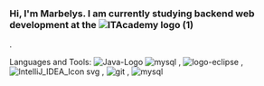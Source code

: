 ### Hi, I'm Marbelys. I am currently studying backend web development at the ![ITAcademy logo (1)](https://github.com/MarbelysGomez/MarbelysGomez/assets/137915980/5bf85f91-d18c-422e-aa3b-8c6d9b78a9d5)
. 

Languages and Tools: 
![Java-Logo](https://github.com/MarbelysGomez/MarbelysGomez/assets/137915980/56fb4051-ead2-4beb-a190-20a44a28a0b1)
![mysql](https://github.com/MarbelysGomez/MarbelysGomez/assets/137915980/db8e47a2-ff9a-4aa5-a036-d145edd81e5c)
,  ![logo-eclipse](https://github.com/MarbelysGomez/MarbelysGomez/assets/137915980/097a341b-1265-449c-b88e-ae89ce3d653f)
, ![IntelliJ_IDEA_Icon svg](https://github.com/MarbelysGomez/MarbelysGomez/assets/137915980/9d75fdf7-c26a-40ed-ba2a-c5826afd51be)
, ![git](https://github.com/MarbelysGomez/MarbelysGomez/assets/137915980/9839ebb1-fbb0-4230-8a99-bb4459a1eae2)
, ![mysql](https://github.com/MarbelysGomez/MarbelysGomez/assets/137915980/287dbfd5-86a4-4dd1-af82-686b0de3c5d0)






<!--
**MarbelysGomez/MarbelysGomez** is a ✨ _special_ ✨ repository because its `README.md` (this file) appears on your GitHub profile.

Here are some ideas to get you started:

- 🔭 I’m currently working on ...
- 🌱 I’m currently learning ...
- 👯 I’m looking to collaborate on ...
- 🤔 I’m looking for help with ...
- 💬 Ask me about ...
- 📫 How to reach me: ...
- 😄 Pronouns: ...
- ⚡ Fun fact: ...
-->
